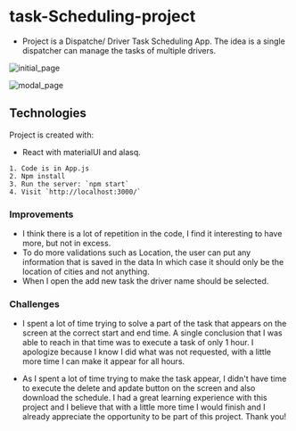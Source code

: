 # task-Scheduling-project

- Project is a Dispatche/ Driver Task Scheduling App. The idea is a single dispatcher can manage the tasks of multiple drivers.

![initial_page]()

![modal_page]()

## Technologies

Project is created with:

- React with materialUI and alasq.

```
1. Code is in App.js
2. Npm install
3. Run the server: `npm start`
4. Visit `http://localhost:3000/`
```

### Improvements

- I think there is a lot of repetition in the code, I find it interesting to have more, but not in excess.
- To do more validations such as Location, the user can put any information that is saved in the data In which case it should only be the location of cities and not anything.
- When I open the add new task the driver name should be selected.

### Challenges

- I spent a lot of time trying to solve a part of the task that appears on the screen at the correct start and end time.
  A single conclusion that I was able to reach in that time was to execute a task of only 1 hour. I apologize because I know I did what was not requested, with a little more time I can make it appear for all hours.

- As I spent a lot of time trying to make the task appear, I didn't have time to execute the delete and apdate button on the screen and also download the schedule.
  I had a great learning experience with this project and I believe that with a little more time I would finish and I already appreciate the opportunity to be part of this project. Thank you!
